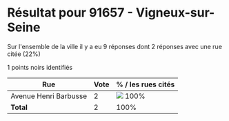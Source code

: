 # Résultat pour 91657 - Vigneux-sur-Seine

Sur l'ensemble de la ville il y a eu 9 réponses dont 2 réponses avec une rue citée (22%)

1 points noirs identifiés

| Rue | Vote | % / les rues cités|
|-----|------|-------------------|
| Avenue Henri Barbusse | 2 | <img src="../../img/bar_100.gif" />&nbsp;100%|
| **Total** | 2 | 100%|
